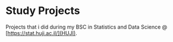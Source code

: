 # Study Projects

Projects that i did during my BSC in Statistics and Data Science @ [https://stat.huji.ac.il/](HUJI).
